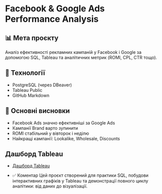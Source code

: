 # Facebook & Google Ads Performance Analysis

## 📊 Мета проєкту
Аналіз ефективності рекламних кампаній у Facebook і Google за допомогою SQL, Tableau та аналітичних метрик (ROMI, CPL, CTR тощо).

## 🧰 Технології
- PostgreSQL (через DBeaver)
- Tableau Public
- GitHub Markdown


## 📎 Основні висновки
- Facebook Ads значно ефективніші за Google Ads
- Кампанії Brand варто зупинити
- ROMI стабільний у вівторок і неділю
- Найкращі кампанії: Lookalike, Wholesale, Discounts

## Дашборд Tableau
- [Дашборд Tableau]([dashboards/tableau_links.md](https://public.tableau.com/app/profile/oleh.makhno/viz/-2_17506960211750/Dashboard1?publish=yes))

- ✅ Коментар
Цей проєкт створений для практики SQL, побудови інтерактивних графіків у Tableau та демонстрації повного циклу аналітики: від даних до візуалізації.
